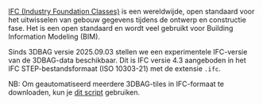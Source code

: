 [IFC (Industry Foundation Classes)](https://technical.buildingsmart.org/standards/ifc/) is een wereldwijde, open standaard voor het uitwisselen van gebouw gegevens tijdens de ontwerp en constructie fase. Het is een open standaard en wordt veel gebruikt voor Building Information Modeling (BIM).

Sinds 3DBAG versie 2025.09.03 stellen we een experimentele IFC-versie van de 3DBAG-data beschikbaar. Dit is IFC versie 4.3 aangeboden in het IFC STEP-bestandsformaat (ISO 10303-21) met de extensie `.ifc`.

NB: Om geautomatiseerd meerdere 3DBAG-tiles in IFC-formaat te downloaden, kun je [dit script](https://github.com/3DBAG/3dbag-scripts/blob/main/tile_download.py) gebruiken.
